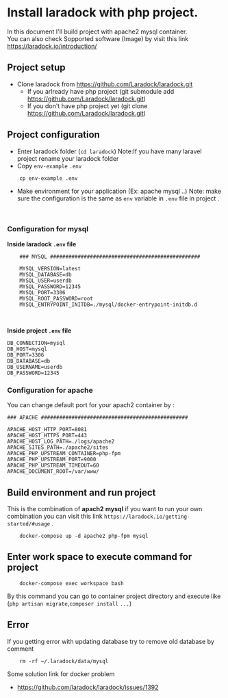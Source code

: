 # Install laradock with php project.

In this document I'll build project with apache2 mysql container. <br>
You can also check Sopported software (Image) by visit this link https://laradock.io/introduction/

## Project setup
* Clone laradock from https://github.com/Laradock/laradock.git
    * If you arlready have php project (git submodule add https://github.com/Laradock/laradock.git)
    * If you don't have php project yet (git clone https://github.com/Laradock/laradock.git)
## Project configuration
* Enter laradock folder (`cd laradock`) Note:If you have many laravel project rename your laradock folder 
* Copy `env-example` `.env`
```
    cp env-example .env
```
* Make environment for your application (Ex: apache mysql ..) Note: make sure the configuration is the same as `env` variable in `.env` file in project .

<br>

### Configuration for mysql

**Inside laradock `.env` file**
```
    ### MYSQL #################################################

    MYSQL_VERSION=latest
    MYSQL_DATABASE=db
    MYSQL_USER=userdb
    MYSQL_PASSWORD=12345
    MYSQL_PORT=3306
    MYSQL_ROOT_PASSWORD=root
    MYSQL_ENTRYPOINT_INITDB=./mysql/docker-entrypoint-initdb.d
```
<br>

**Inside project `.env` file**
<br>

```
DB_CONNECTION=mysql
DB_HOST=mysql
DB_PORT=3306
DB_DATABASE=db
DB_USERNAME=userdb
DB_PASSWORD=12345

```

### Configuration for apache
You can change default port for your apach2 container by :

```
### APACHE ################################################

APACHE_HOST_HTTP_PORT=8081
APACHE_HOST_HTTPS_PORT=443
APACHE_HOST_LOG_PATH=./logs/apache2
APACHE_SITES_PATH=./apache2/sites
APACHE_PHP_UPSTREAM_CONTAINER=php-fpm
APACHE_PHP_UPSTREAM_PORT=9000
APACHE_PHP_UPSTREAM_TIMEOUT=60
APACHE_DOCUMENT_ROOT=/var/www/
```

## Build environment and run project

This is the combination of **apach2** **mysql** if you want to run your own combination you can visit this link `https://laradock.io/getting-started/#usage` . 
```
    docker-compose up -d apache2 php-fpm mysql
```
## Enter work space to execute command for project
```
    docker-compose exec workspace bash
```
By this command you can go to container project directory and execute like (`php artisan migrate`,`composer install` `...`)


## Error
If you getting error with updating database try to remove old database by comment 
```
    rm -rf ~/.laradock/data/mysql
```
Some solution link for docker problem
* https://github.com/laradock/laradock/issues/1392
